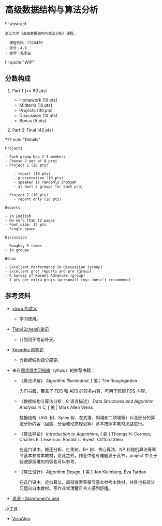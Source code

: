 # 高级数据结构与算法分析

!!! abstract

    浙江大学《高级数据结构与算法分析》课程。

    - 课程代码：CS2045M
    - 学分：4.0
    - 老师：毛宇尘

!!! quote "WIP"

## 分数构成

1. Part 1 (<= 60 pts)
    - Homework (10 pts)
    - Midterm (10 pts)
    - Projects (30 pts)
    - Discussion (10 pts)
    - Bonus (5 pts)

2. Part 2: Final (40 pts)

??? note "Details"

    Projects

    - Each group has 2-3 members
    - Choose 2 out of 8 proj
    - Project 1 (20 pts)

        - report (10 pts)
        - presentation (10 pts)
        - speaker is randomly choosen
        - at most 3 groups for each proj

    - Project 2 (10 pts)
        - report only (10 pts)

    Reports

    - In English
    - No more than 12 pages
    - Font size: 12 pts
    - Single space

    Discussion

    - Roughly 5 times
    - in groups

    Bonus

    - Excellent Performance in Discussion (group)
    - Excellent proj reports and pre (group)
    - A Survey of Recent Advances (group)
    - 1 pts per extra projs (personal) (myc doesn't recommend)

## 参考资料

- [yhwu 的讲义](https://yhwu-is.github.io/Teach/tcs/ads/ads/)
    - 学习使用。

- [Tian42chen的笔记](https://github.com/Tian42chen/Transcription-Malfunctioned/blob/main/_Finalized_Notes/ADS.pdf)
    - 计划用于考前补天。

- [Xecades 的笔记](https://note.xecades.xyz/cs/ads)
    - 含数据结构部分简要。

- 来自[图灵班学习指南](https://zju-turing.github.io/TuringCourses/major/advanced_data_structure/)（yhwu）的推荐书籍：
    - 《算法详解》 _Algorithm Illuminated_, [ 美 ] Tim Roughgarden

        入门书籍，覆盖了 FDS 和 ADS 的较多内容，可用于回顾 FDS 内容。

    - 《数据结构与算法分析：C 语言描述》 _Data Structures and Algorithm Analysis in C_, [ 美 ] Mark Allen Weiss

        数据结构（AVL 树、Splay 树、左式堆、斜堆和二项堆等）以及部分的算法分析内容（回溯、分治和动态规划等）基本按照本教材思路进行。

    - 《算法导论》 _Introduction to Algorithms_, [ 美 ] Thomas H. Cormen, Charles E. Leiserson. Ronald L. Rivest, Clifford Stein

        在这门课中，摊还分析、红黑树、B+ 树、贪心算法、NP 和随机算法等章节基本参考本教材，除此之外，作业中也有难题源于此书，project 中关于斐波那契堆的内容也可以参考。

    - 《算法设计》 _Algorithm Design_, [ 美 ] Jon Kleinberg, Éva Tardos

        在这门课中，近似算法、局部搜索等章节基本参考本教材，并且也有部分习题出自本教材。写作非常清楚且令人感到舒适。

- [资源 - Starstone3's bed](https://starstone3.github.io/incourse/ADS/resource/)

小工具：

- [VisuAlgo](https://visualgo.net/zh)
